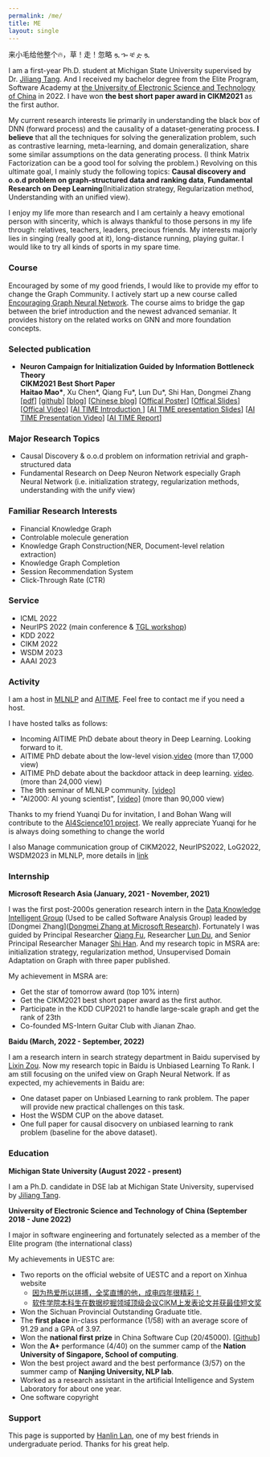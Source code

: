 ```yaml
---
permalink: /me/
title: ME
layout: single
---
```

来小毛给他整个🔥，草！走！忽略 ጿ ኈ ቼ ዽ ጿ

I am a first-year Ph.D. student at Michigan State University supervised by Dr. [Jiliang Tang](http://www.cse.msu.edu/~tangjili/index.html). And I received my bachelor degree from the Elite Program, Software Academy at [the University of Electronic Science and Technology of China](https://en.uestc.edu.cn/) in 2022. I have won **the best short paper award in CIKM2021** as the first author.

My current research interests lie primarily in understanding the black box of DNN (forward process) and the causality of a dataset-generating process. **I believe** that all the techniques for solving the generalization problem, such as contrastive learning, meta-learning, and domain generalization, share some similar assumptions on the data generating process. (I think Matrix Factorization can be a good tool for solving the problem.) Revolving on this ultimate goal, I mainly study the following topics: **Causal discovery and o.o.d problem on graph-structured data and ranking data**, **Fundamental Research on Deep Learning**(Initialization strategy, Regularization method, Understanding with an unified view).

I enjoy my life more than research and I am certainly a heavy emotional person with sincerity, which is always thankful to those persons in my life through: relatives, teachers, leaders, precious friends. 
My interests majorly lies in singing (really good at it), long-distance running, playing guitar. I would like to try all kinds of sports in my spare time.

### Course
Encouraged by some of my good friends, I would like to provide my effor to change the Graph Community. I actively start up a new course called [Encouraging Graph Neural Network](https://huanhuqueyue.github.io/Encouraging-Graph-Neural-Network/). The course aims to bridge the gap between the brief introduction and the newest advanced semaniar. It provides history on the related works on GNN and more foundation concepts.


### Selected publication
<ul>
    <li>
      <p>
        <strong> Neuron Campaign for Initialization Guided by Information Bottleneck Theory </strong><br>
        <strong>CIKM2021 Best Short Paper</strong><br>
        <strong>Haitao Mao*</strong>, Xu Chen*, Qiang Fu*, Lun Du*, Shi Han, Dongmei Zhang <br>
        [<a href="https://arxiv.org/pdf/2108.06530.pdf">pdf</a>]
        [<a href="https://github.com/huanhuqueyue/CIKM-IBCI">github</a>]
        [<a href="https://huanhuqueyue.github.io/personal-page/categories/neuronCampaign/">blog</a>]
        [<a href="https://zhuanlan.zhihu.com/p/398198523">Chinese blog</a>]
        [<a href="https://github.com/huanhuqueyue/personal-page/blob/master/_files/CIKM2021/Init_poster.pdf">Offical Poster</a>]
        [<a href="https://github.com/huanhuqueyue/personal-page/blob/master/_files/CIKM2021/CIKM21_Neuron_Campaign_for_Initialization_Guided_by_Information_Bottleneck_Theory.pdf">Offical Slides</a>]
        [<a href="https://github.com/huanhuqueyue/personal-page/blob/master/_files/CIKM2021/Init_video.mp4">Offical Video</a>]
        [<a href="https://mp.weixin.qq.com/s/PEt7m_iadPGm9puO0S0nHw">AI TIME Introduction </a>]
        [<a href="https://github.com/huanhuqueyue/personal-page/blob/master/_files/CIKM2021/AITime%20CIKM21%20-%20Neuron%20Campaign.pdf">AI TIME presentation Slides</a>]
        [<a href="https://www.bilibili.com/video/BV1fL411V7FP?spm_id_from=333.1007.top_right_bar_window_history.content.click">AI TIME Presentation Video</a>]
        [<a href="https://mp.weixin.qq.com/s/V0pwLwTR-rVpe8h5NL_u3g">AI TIME Report</a>]
      </p>
    </li>
</ul>

### Major Research Topics
- Causal Discovery & o.o.d problem on information retrivial and graph-structured data
- Fundamental Research on Deep Neuron Network especially Graph Neural Network (i.e. initialization strategy, regularization methods, understanding with the unify view)





### Familiar Research Interests
- Financial Knowledge Graph
- Controlable molecule generation
- Knowledge Graph Construction(NER, Document-level relation extraction)
- Knowledge Graph Completion
- Session Recommendation System
- Click-Through Rate (CTR)


### Service
- ICML 2022
- NeurIPS 2022 (main conference & [TGL workshop](https://sites.google.com/view/tglworkshop2022/home))
- KDD 2022
- CIKM 2022
- WSDM 2023
- AAAI 2023

### Activity

I am a host in [MLNLP](https://mp.weixin.qq.com/s/IUjQIVCSKexVKuV_jz5SRg) and [AITIME](http://www.aitime.cn/). Feel free to contact me if you need a host.

I have hosted talks as follows:
- Incoming AITIME PhD debate about theory in Deep Learning. Looking forward to it.
- AITIME PhD debate about the low-level vision.[video](https://www.bilibili.com/video/BV1aP4y1f7mG?vd_source=85bb42770c1036d2fc85b057595f1054) (more than 17,000 view)
- AITIME PhD debate about the backdoor attack in deep learning. [video](https://www.bilibili.com/video/BV1qT411g7Cq?spm_id_from=333.999.0.0&vd_source=85bb42770c1036d2fc85b057595f1054). (more than 24,000 view)
- The 9th seminar of MLNLP community. [[video]](https://www.bilibili.com/video/BV1wB4y1r7fa?spm_id_from=333.337.search-card.all.click)
- "AI2000: AI young scientist", [[video]](https://www.bilibili.com/video/BV1x94y1d7nL?spm_id_from=333.1007.top_right_bar_window_dynamic.content.click) (more than 90,000 view)


Thanks to my friend Yuanqi Du for invitation, I and Bohan Wang will contribute to the [AI4Science101 project](ai4science101.deepmodeling.com). We really appreciate Yuanqi for he is always doing something to change the world

I also Manage communication group of CIKM2022, NeurIPS2022, LoG2022, WSDM2023 in MLNLP, more details in [link](https://github.com/MLNLP-World/Top-Conference-WeChat-Group)



### Internship

**Microsoft Research Asia (January, 2021 - November, 2021)**

I was the first post-2000s generation research intern in the [Data Knowledge Intelligent Group](https://www.microsoft.com/en-us/research/group/data-knowledge-intelligence/) (Used to be called Software Analysis Group) leaded by [Dongmei Zhang]([Dongmei Zhang at Microsoft Research](https://www.microsoft.com/en-us/research/people/dongmeiz/)). Fortunately I was guided by Principal Researcher [Qiang Fu](https://scholar.google.com/citations?hl=en&user=bwTLZSIAAAAJ), Researcher [Lun Du](https://scholar.google.com/citations?user=3XUANDAAAAAJ&hl=en&oi=ao), and Senior Principal Researcher Manager [Shi Han](https://www.microsoft.com/en-us/research/people/shihan/). And my research topic in MSRA are: initialization strategy, regularization method, Unsupervised Domain Adaptation on Graph with three paper published. 

My achievement in MSRA are:

- Get the star of tomorrow award (top 10% intern)
- Get the CIKM2021 best short paper award as the first author.
- Participate in the KDD CUP2021 to handle large-scale graph and get the rank of 23th
- Co-founded MS-Intern Guitar Club with Jianan Zhao.
  

**Baidu (March, 2022 - September, 2022)**

I am a research intern in search strategy department in Baidu supervised by [Lixin Zou](https://www.zoulixin.site/). Now my research topic in Baidu is Unbiased Learning To Rank. I am still focusing on the unifed view on Graph Neural Network.
If as expected, my achievements in Baidu are:

- One dataset paper on Unbiased Learning to rank problem. The paper will provide new practical challenges on this task.
- Host the WSDM CUP on the above dataset.
- One full paper for causal disocvery on unbiased learning to rank problem (baseline for the above dataset).


### Education
**Michigan State University (August 2022 - present)**

I am a Ph.D. candidate in DSE lab at Michigan State University, supervised by [Jiliang Tang](http://www.cse.msu.edu/~tangjili/index.html). 

**University of Electronic Science and Technology of China  (September 2018 - June 2022)**

I major in software engineering and fortunately selected as a member of the Elite program (the international class)

My achievements in UESTC are:

- Two reports on the official website of UESTC and a report on Xinhua website
  - [因为热爱所以拼搏，全奖直博的他，成电四年很精彩！](https://mp.weixin.qq.com/s/CMcPWZ1YTafE8CUQcA619Q) 
  - [软件学院本科生在数据挖掘领域顶级会议CIKM上发表论文并获最佳短文奖](https://news.uestc.edu.cn/?n=UestcNews.Front.DocumentV2.ArticlePage&Id=81841)
- Won the Sichuan Provincial Outstanding Graduate title.
- The **first place** in-class performance (1/58) with an average score of 91.29 and a GPA of 3.97.
- Won the **national first prize** in China Software Cup (20/45000). [[Github](https://github.com/xiaobao520123/EnterpriseNavigator)]
- Won the **A+** performance (4/40) on the summer camp of the **Nation University of Singapore, School of computing**. 
- Won the best project award and the best performance (3/57) on the summer camp of **Nanjing University, NLP lab**.
- Worked as a research assistant in the artificial Intelligence and System Laboratory for about one year.
- One software copyright



### Support
This page is supported by [Hanlin Lan](https://runtus.top), one of my best friends in undergraduate period. Thanks for his great help.